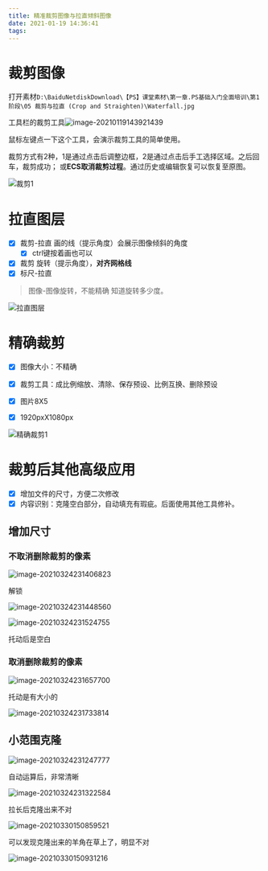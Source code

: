 ```yaml
---
title: 精准裁剪图像与拉直倾斜图像
date: 2021-01-19 14:36:41
tags:
---
```






# 裁剪图像

打开素材`D:\BaiduNetdiskDownload\【PS】课堂素材\第一章.PS基础入门全面培训\第1阶段\05 裁剪与拉直 (Crop and Straighten)\Waterfall.jpg`



工具栏的裁剪工具![image-20210119143921439](http://myapp.img.mykernel.cn/image-20210119143921439.png)

鼠标左键点一下这个工具，会演示裁剪工具的简单使用。

裁剪方式有2种，1是通过点击后调整边框，2是通过点击后手工选择区域。之后回车，裁剪成功； 或**ECS取消裁剪过程**。通过历史或编辑恢复可以恢复至原图。

![裁剪1](http://myapp.img.mykernel.cn/裁剪1.gif)

# 拉直图层

- [x] 裁剪-拉直 画的线（提示角度）会展示图像倾斜的角度
  - [x] ctrl键按着画也可以
- [x] 裁剪 旋转（提示角度），**对齐网格线**
- [x] 标尺-拉直

> 图像-图像旋转，不能精确 知道旋转多少度。

![拉直图层](http://myapp.img.mykernel.cn/拉直图层.gif)



#  精确裁剪

- [x] 图像大小：不精确 
- [x] 裁剪工具：成比例缩放、清除、保存预设、比例互换、删除预设



- [x] 图片8X5
- [x] 1920pxX1080px

![精确裁剪1](http://myapp.img.mykernel.cn/精确裁剪1.gif)





# 裁剪后其他高级应用

- [x] 增加文件的尺寸，方便二次修改
- [x] 内容识别：克隆空白部分，自动填充有瑕疵。后面使用其他工具修补。

## 增加尺寸

### 不取消删除裁剪的像素

![image-20210324231406823](http://myapp.img.mykernel.cn/image-20210324231406823.png)

解锁

![image-20210324231448560](http://myapp.img.mykernel.cn/image-20210324231448560.png)

![image-20210324231524755](http://myapp.img.mykernel.cn/image-20210324231524755.png)

托动后是空白



### 取消删除裁剪的像素

![image-20210324231657700](http://myapp.img.mykernel.cn/image-20210324231657700.png)

托动是有大小的

![image-20210324231733814](http://myapp.img.mykernel.cn/image-20210324231733814.png)



## 小范围克隆

![image-20210324231247777](http://myapp.img.mykernel.cn/image-20210324231247777.png)

自动运算后，非常清晰

![image-20210324231322584](http://myapp.img.mykernel.cn/image-20210324231322584.png)

拉长后克隆出来不对

![image-20210330150859521](http://myapp.img.mykernel.cn/image-20210330150859521.png)

可以发现克隆出来的羊角在草上了，明显不对

![image-20210330150931216](http://myapp.img.mykernel.cn/image-20210330150931216.png)